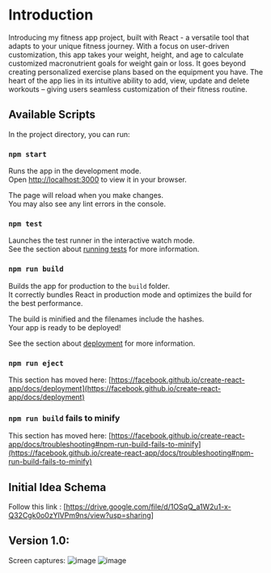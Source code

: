 # Introduction

Introducing my fitness app project, built with React - a versatile tool that adapts to your unique fitness journey. With a focus on user-driven customization, this app takes your weight, height, and age to calculate customized macronutrient goals for weight gain or loss. It goes beyond creating personalized exercise plans based on the equipment you have. The heart of the app lies in its intuitive ability to add, view, update and delete workouts – giving users seamless customization of their fitness routine.

## Available Scripts

In the project directory, you can run:

### `npm start`

Runs the app in the development mode.\
Open [http://localhost:3000](http://localhost:3000) to view it in your browser.

The page will reload when you make changes.\
You may also see any lint errors in the console.

### `npm test`

Launches the test runner in the interactive watch mode.\
See the section about [running tests](https://facebook.github.io/create-react-app/docs/running-tests) for more information.

### `npm run build`

Builds the app for production to the `build` folder.\
It correctly bundles React in production mode and optimizes the build for the best performance.

The build is minified and the filenames include the hashes.\
Your app is ready to be deployed!

See the section about [deployment](https://facebook.github.io/create-react-app/docs/deployment) for more information.

### `npm run eject`

This section has moved here: [https://facebook.github.io/create-react-app/docs/deployment](https://facebook.github.io/create-react-app/docs/deployment)

### `npm run build` fails to minify

This section has moved here: [https://facebook.github.io/create-react-app/docs/troubleshooting#npm-run-build-fails-to-minify](https://facebook.github.io/create-react-app/docs/troubleshooting#npm-run-build-fails-to-minify)

## Initial Idea Schema

Follow this link : [https://drive.google.com/file/d/1OSqQ_a1W2u1-x-Q32Cgk0o0zYlVPm9ns/view?usp=sharing]

## Version 1.0:
Screen captures:
![image](https://github.com/leonRandip/Ded-Lift/assets/123591141/532bf8ff-d723-4da3-84cf-0de200bffa21)
![image](https://github.com/leonRandip/Ded-Lift/assets/123591141/b2c88aae-3e18-431d-aba3-790e43a9fc2b)
